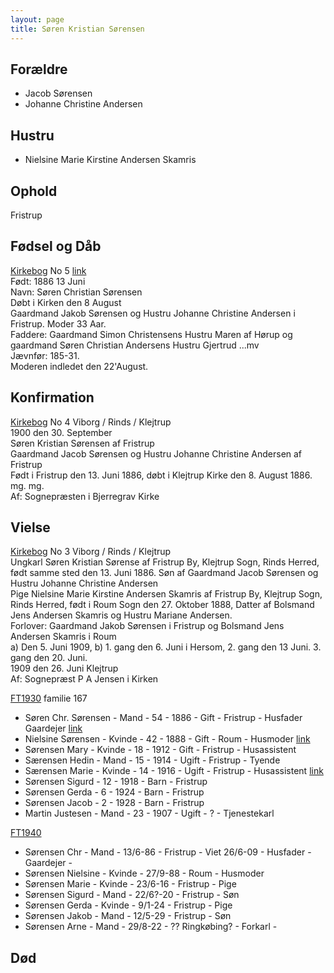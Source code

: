 ```yaml
---
layout: page
title: Søren Kristian Sørensen
---
```


## Forældre
* Jacob Sørensen
* Johanne Christine Andersen

## Hustru
* Nielsine Marie Kirstine Andersen Skamris

## Ophold
Fristrup

## Fødsel og Dåb
[Kirkebog](https://www.danishfamilysearch.dk/churchbook/sogn2045/churchlisting133926/opslag14446828) No 5
[link](https://www.danishfamilysearch.dk/kbid772171)  
Født: 1886 13 Juni  
Navn: Søren Christian Sørensen  
Døbt i Kirken den 8 August  
Gaardmand Jakob Sørensen og Hustru Johanne Christine Andersen i Fristrup. Moder 33 Aar.  
Faddere: Gaardmand Simon Christensens Hustru Maren af Hørup og gaardmand Søren Christian Andersens Hustru Gjertrud ...mv  
Jævnfør: 185-31.  
Moderen indledet den 22'August.  

## Konfirmation
[Kirkebog](https://www.danishfamilysearch.dk/churchbook/sogn2045/churchlisting13166/opslag764820) No 4
Viborg / Rinds / Klejtrup                                                                         
1900 den 30. September  
Søren Kristian Sørensen af Fristrup  
Gaardmand Jacob Sørensen og Hustru Johanne Christine Andersen af Fristrup  
Født i Fristrup den 13. Juni 1886, døbt i Klejtrup Kirke den 8. August 1886.  
mg. mg.  
Af: Sognepræsten i Bjerregrav Kirke  

## Vielse
[Kirkebog](https://www.danishfamilysearch.dk/churchbook/sogn2045/churchlisting13166/opslag764864) No 3
Viborg / Rinds / Klejtrup  
Ungkarl Søren Kristian Sørense af Fristrup By, Klejtrup Sogn, Rinds Herred, født samme sted den 13. Juni 1886. Søn af Gaardmand Jacob Sørensen og Hustru Johanne Christine Andersen  
Pige Nielsine Marie Kirstine Andersen Skamris af Fristrup By, Klejtrup Sogn, Rinds Herred, født i Roum Sogn den 27. Oktober 1888, Datter af Bolsmand Jens Andersen Skamris og Hustru Mariane Andersen.  
Forlover: Gaardmand Jakob Sørensen i Fristrup og Bolsmand Jens Andersen Skamris i Roum  
a) Den 5. Juni 1909, b) 1. gang den 6. Juni i Hersom, 2. gang den 13 Juni. 3. gang den 20. Juni.  
1909 den 26. Juni Klejtrup  
Af: Sognepræst P A Jensen i Kirken   

[FT1930](https://www.danishfamilysearch.dk/cid19096839) familie 167
* Søren Chr. Sørensen - Mand - 54 - 1886 - Gift - Fristrup - Husfader Gaardejer [link](https://www.danishfamilysearch.dk/cid19096839)  
* Nielsine Sørensen - Kvinde - 42 - 1888 - Gift - Roum - Husmoder [link](https://www.danishfamilysearch.dk/cid19096840)  
* Sørensen Mary - Kvinde - 18 - 1912 - Gift - Fristrup - Husassistent 
* Særensen Hedin - Mand - 15 - 1914 - Ugift - Fristrup - Tyende
* Særensen Marie - Kvinde - 14 - 1916 - Ugift - Fristrup - Husassistent [link](https://www.danishfamilysearch.dk/cid19096843)
* Sørensen Sigurd - 12 - 1918 - Barn - Fristrup
* Sørensen Gerda - 6 - 1924 - Barn - Fristrup
* Sørensen Jacob - 2 - 1928 - Barn - Fristrup
* Martin Justesen - Mand - 23 - 1907 - Ugift - ? - Tjenestekarl

[FT1940](https://www.danishfamilysearch.dk/ao/opslag17658283)
* Sørensen Chr - Mand - 13/6-86 - Fristrup - Viet 26/6-09 - Husfader - Gaardejer -
* Sørensen Nielsine - Kvinde - 27/9-88 - Roum - Husmoder
* Sørensen Marie - Kvinde - 23/6-16 - Fristrup - Pige
* Sørensen Sigurd - Mand - 22/6?-20 - Fristrup - Søn
* Sørensen Gerda - Kvinde - 9/1-24 - Fristrup - Pige
* Sørensen Jakob - Mand - 12/5-29 - Fristrup - Søn
* Sørensen Arne - Mand - 29/8-22 - ?? Ringkøbing? - Forkarl - 


## Død

